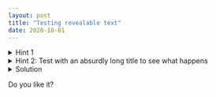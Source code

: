 ```yaml
---
layout: post
title: "Testing revealable text"
date: 2020-10-01
---
```


<details>
    <summary class="hint">Hint 1</summary>
    <p>Try eating a mango</p>
</details>

<details>
    <summary class="hint">Hint 2: Test with an absurdly long title to see what happens</summary>
    <p>Add two plus two... you're wrong!</p>
</details>

<details>
    <summary class="solution">Solution</summary>
    <p>The answer is cute baby elephant.</p>
	<img src="/puzzlecorner/images/IMG_20200524_140124.jpg" alt="strange fox">
</details>



Do you like it?

